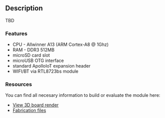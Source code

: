 ## Description
TBD

### Features
 * CPU - Allwinner A13 (ARM Cortex-A8 @ 1Ghz)
 * RAM - DDR3 512MB
 * microSD card slot
 * microUSB OTG interface
 * standard ApolloIoT expansion header
 * WIFI/BT via RTL8723bs module
### Resources
You can find all necesary information to build or evaluate the module here:
   - [View 3D board render](https://a360.co/2GTPupk)
   - [Fabrication files](https://github.com/vd-rd/sbc_alw_v3s/releases)
